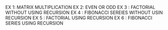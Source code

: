 EX 1: MATRIX MULTIPLICATION
EX 2: EVEN OR ODD 
EX 3 : FACTORIAL WITHOUT USING RECURSION
EX 4 : FIBONACCI SEREIES WITHOUT USIN RECURSION
EX 5 : FACTORIAL USING RECURSION
EX 6 : FIBONACCI SERIES USING RECURSION

